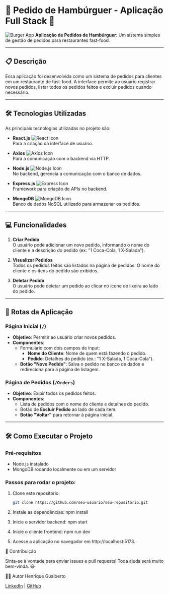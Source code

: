 # 🍔 Pedido de Hambúrguer - Aplicação Full Stack 🚀

![Burger App](https://cdn.icon-icons.com/icons2/3512/PNG/48/order_food_delivery_burger_icon_221032.png)  **Aplicação de Pedidos de Hambúrguer**: Um sistema simples de gestão de pedidos para restaurantes fast-food.

---

## 📋 Descrição

Essa aplicação foi desenvolvida como um sistema de pedidos para clientes em um restaurante de fast-food. A interface permite ao usuário registrar novos pedidos, listar todos os pedidos feitos e excluir pedidos quando necessário.

---

## 🛠️ Tecnologias Utilizadas

As principais tecnologias utilizadas no projeto são:

- **React.js** ![React Icon](https://img.icons8.com/color/48/000000/react-native.png)  
  Para a criação da interface de usuário.
  
- **Axios** ![Axios Icon](https://cdn.icon-icons.com/icons2/2699/PNG/48/axios_logo_icon_168546.png)  
  Para a comunicação com o backend via HTTP.
  
- **Node.js** ![Node.js Icon](https://img.icons8.com/color/48/000000/nodejs.png)  
  No backend, gerencia a comunicação com o banco de dados.
  
- **Express.js** ![Express Icon](https://img.icons8.com/color/48/000000/express.png)  
  Framework para criação de APIs no backend.
  
- **MongoDB** ![MongoDB Icon](https://img.icons8.com/color/48/000000/mongodb.png)  
  Banco de dados NoSQL utilizado para armazenar os pedidos.

---

## 💻 Funcionalidades

1. **Criar Pedido**  
   O usuário pode adicionar um novo pedido, informando o nome do cliente e a descrição do pedido (ex: "1 Coca-Cola, 1 X-Salada").
   
2. **Visualizar Pedidos**  
   Todos os pedidos feitos são listados na página de pedidos. O nome do cliente e os itens do pedido são exibidos.
   
3. **Deletar Pedido**  
   O usuário pode deletar um pedido ao clicar no ícone de lixeira ao lado do pedido.

---

## 🚦 Rotas da Aplicação

### Página Inicial (`/`)
- **Objetivo**: Permitir ao usuário criar novos pedidos.
- **Componentes**:
  - Formulário com dois campos de input:
    - **Nome do Cliente**: Nome de quem está fazendo o pedido.
    - **Pedido**: Detalhes do pedido (ex.: "1 X-Salada, 1 Coca-Cola").
  - **Botão "Novo Pedido"**: Salva o pedido no banco de dados e redireciona para a página de listagem.

### Página de Pedidos (`/Orders`)
- **Objetivo**: Exibir todos os pedidos feitos.
- **Componentes**:
  - Lista de pedidos com o nome do cliente e detalhes do pedido.
  - Botão de **Excluir Pedido** ao lado de cada item.
  - **Botão "Voltar"** para retornar à página inicial.

---

## 🛠️ Como Executar o Projeto

### Pré-requisitos
- Node.js instalado
- MongoDB rodando localmente ou em um servidor

### Passos para rodar o projeto:

1. Clone este repositório:
   ```bash
   git clone https://github.com/seu-usuario/seu-repositorio.git

2.  Instale as dependências: npm install

3.  Inicie o servidor backend: npm start

4.  Inicie o cliente frontend: npm run dev

5.  Acesse a aplicação no navegador em http://localhost:5173.

  📑 Contribuição

Sinta-se à vontade para enviar issues e pull requests! Toda ajuda será muito bem-vinda. 😃   

  🧑‍💻 Autor
Henrique Gualberto

  [LinkedIn](https://www.linkedin.com/in/henrique-g-407648127/) | [GitHub](https://github.com/Henriquegf100)



